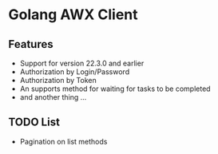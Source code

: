 # Golang AWX Client

## Features

- Support for version 22.3.0 and earlier
- Authorization by Login/Password 
- Authorization by Token
- An supports method for waiting for tasks to be completed
- and another thing ...

## TODO List

- Pagination on list methods